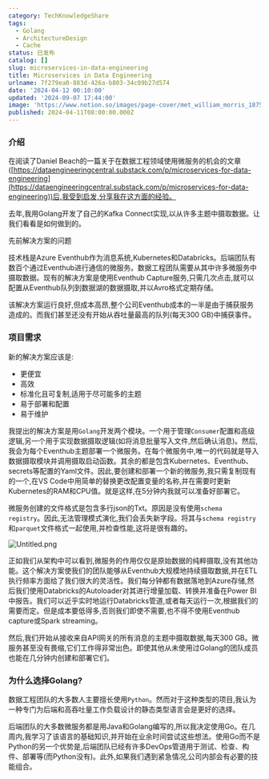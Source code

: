 ```yaml
---
category: TechKnowledgeShare
tags:
  - Golang
  - ArchitectureDesign
  - Cache
status: 已发布
catalog: []
slug: microservices-in-data-engineering
title: Microservices in Data Engineering
urlname: 7f279ea0-883d-426a-b803-34c09b27d574
date: '2024-04-12 00:10:00'
updated: '2024-09-07 17:44:00'
image: 'https://www.notion.so/images/page-cover/met_william_morris_1875.jpg'
published: 2024-04-11T08:00:00.000Z
---
```


### 介绍


在阅读了Daniel Beach的一篇关于在数据工程领域使用微服务的机会的文章([https://dataengineeringcentral.substack.com/p/microservices-for-data-engineering](https://dataengineeringcentral.substack.com/p/microservices-for-data-engineering))后,我受到启发,分享我在这方面的经验。


去年,我用Golang开发了自己的Kafka Connect实现,以从许多主题中摄取数据。让我们看看是如何做到的。


先前解决方案的问题


技术栈是Azure Eventhub作为消息系统,Kubernetes和Databricks。后端团队有数百个通过Eventhub进行通信的微服务。数据工程团队需要从其中许多微服务中摄取数据。现有的解决方案是使用Eventhub Capture服务,只需几次点击,就可以配置从Eventhub队列到数据湖的数据摄取,并以Avro格式定期存储。


该解决方案运行良好,但成本高昂,整个公司Eventhub成本的一半是由于捕获服务造成的。而我们甚至还没有开始从吞吐量最高的队列(每天300 GB)中捕获事件。


### 项目需求


新的解决方案应该是:

- 更便宜
- 高效
- 标准化且可复制,适用于尽可能多的主题
- 易于部署和配置
- 易于维护

我提出的解决方案是用`Golang`开发两个模块。一个用于管理`Consumer`配置和高级逻辑,另一个用于实现数据摄取逻辑(如将消息批量写入文件,然后确认消息)。然后,我会为每个Eventhub主题部署一个微服务。在每个微服务中,唯一的代码就是导入数据摄取模块并调用摄取启动函数。其余的都是包含Kubernetes、Eventhub、secrets等配置的Yaml文件。因此,要创建和部署一个新的微服务,我只需复制现有的一个,在VS Code中用简单的替换更改配置变量的名称,并在需要时更新Kubernetes的RAM和CPU值。就是这样,在5分钟内我就可以准备好部署它。


微服务创建的文件格式是包含多行json的Txt。原因是没有使用`schema registry`。因此,无法管理模式演化,我们会丢失新字段。将其与`schema registry`和`parquet`文件格式一起使用,并检查性能,这将是很有趣的。


![Untitled.png](https://prod-files-secure.s3.us-west-2.amazonaws.com/5d24fe63-e567-4804-86f9-9fdc62e13082/4e0f8d5d-b295-4408-9363-660688d511a9/Untitled.png?X-Amz-Algorithm=AWS4-HMAC-SHA256&X-Amz-Content-Sha256=UNSIGNED-PAYLOAD&X-Amz-Credential=ASIAZI2LB466ZH4SBF3H%2F20250416%2Fus-west-2%2Fs3%2Faws4_request&X-Amz-Date=20250416T213547Z&X-Amz-Expires=3600&X-Amz-Security-Token=IQoJb3JpZ2luX2VjEMb%2F%2F%2F%2F%2F%2F%2F%2F%2F%2FwEaCXVzLXdlc3QtMiJHMEUCIQDBBvvTd5udjBCfra4kz8mDpVnCs3o%2FNTdW%2FUSQnHWYKQIgdSSU4EEo9%2BwUsGeorks4%2B%2FvDBE6mU%2FLy%2BIoVhSpWa0Aq%2FwMITxAAGgw2Mzc0MjMxODM4MDUiDCyh3BuLiGoSDe%2FguyrcA9bsFee2gaMfpCcEk%2Fh66mJm3RaWvgFLUmrlJbRJoUbtSC7t9o3ZApbXg7%2FjLrymB9msUFV08xOL3XWbi%2FQS3NAh5nOS0Xynuniw1csfU1tPmRnOLs99SPx6G%2Bb8ZF0HRGrKDoqz6G9ffR3iY%2BefOvUO2FvLHHMHBDFG0k%2BMcVLRTJzP%2BJOdcSoBW58DfTAbodjxkaRjqmS9V76YOvaGTgaUWhYog7mfgxlfcukUoUtHXTMEpqr3EvYBM0dX9QEMsKjI3la7P6ddpYO3ooKHN2paz9QIIIl6t%2FleLBEAHTQquoUOn%2BAHDPj4moXrl90WmAsLueE3YdBjP1jPCiYRJ5WzyFeEIS1cA3zMmV13qc0hESXi%2BqN5MAPmRYAjb%2BnPoACegXgDjEfn6731uZjtVVrS7w9YrS9Z3vP5zc9966BNtrD9VJof2MPCr1eqTkiZc8SCCje0OREO6nRAKMwmXagoYLZTTwoS0b2S%2FpDZOQ5HGWwEtrRrgaVCri2V0lIovYhZPvug7fcRw2twS8CZmfPRuWYlLsApuxYbnS9L7WofkwAiuhY0%2BDWK0l09SQ9Mks3MEZMeZDJ6ueVnUJ7SfXETk6Ix3rM7PQKyC97BV9lg%2BNg%2BL3jXSpreRwl0MJbEgMAGOqUBX12UQOlXiclg2nV23nMXDwMVHauLjqXYb8OM5RrZgjNQ9vmAkYVZCjro3%2Br47Etv1owKxAozXPeBBHpFSSDRwWR6lJ2%2BDU1DhcfS4INBaxP5DUKytGhJtK2FYeP8VKOXxuT2IC3b7eq9dR2QpfKhekIkk5bB2NBFvQlUuSDtZKg51WrWbzcKrW6iKixgipZdGG9009Aq8Wtl%2Fr8tO6g2nnmPnQDH&X-Amz-Signature=ebb6e28f1ddfb29782a8b9915924d81896b45aab6324a09faf0da35d97855ae8&X-Amz-SignedHeaders=host&x-id=GetObject)


正如我们从架构中可以看到,微服务的作用仅仅是原始数据的纯粹摄取,没有其他功能。这个解决方案使我们的团队能够从Eventhub大规模地持续摄取数据,并在ETL执行频率方面给了我们很大的灵活性。我们每分钟都有数据落地到Azure存储,然后我们使用Databricks的Autoloader对其进行增量加载、转换并准备在Power BI中报告。我们可以近乎实时地运行Databricks管道,或者每天运行一次,根据我们的需要而定。但是成本要低得多,否则我们即使不需要,也不得不使用Eventhub capture或Spark streaming。


然后,我们开始从接收来自API网关的所有消息的主题中摄取数据,每天300 GB。微服务甚至没有畏缩,它们工作得非常出色。即使其他从未使用过Golang的团队成员也能在几分钟内创建和部署它们。


### 为什么选择Golang?


数据工程团队的大多数人主要擅长使用`Python`。然而对于这种类型的项目,我认为一种专门为后端和高吞吐量工作负载设计的静态类型语言会是更好的选择。


后端团队的大多数微服务都是用Java和Golang编写的,所以我决定使用Go。在几周内,我学习了该语言的基础知识,并开始在业余时间尝试这些想法。使用Go而不是Python的另一个优势是,后端团队已经有许多DevOps管道用于测试、检查、构件、部署等(而Python没有)。此外,如果我们遇到紧急情况,公司内部会有必要的技能组合。

